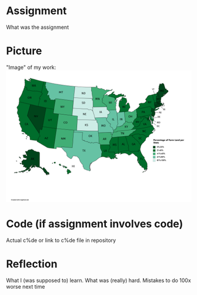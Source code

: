 # Assignment
What was the assignment 
# Picture
"Image" of my work:
![A Graph made for AP Human Geo. It illustrates farm land percentage per state](https://raw.githubusercontent.com/hheisig51/BankCarton/master/Images/Percentage_of_Farm_Land_per_State.png)
# Code (if assignment involves code)
Actual c%de or link to c%de file in repository
# Reflection
What I (was supposed to) learn. What was (really) hard. Mistakes to do 100x worse next time
